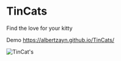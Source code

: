 # TinCats
Find the love for your kitty

Demo
https://albertzayn.github.io/TinCats/

![TinCat's](https://user-images.githubusercontent.com/108021063/200157662-ddad4a0e-2405-4e59-9ac7-ea976adceb92.png)
